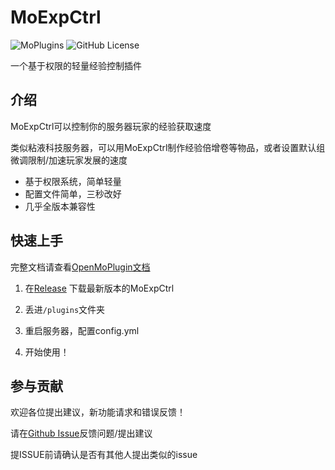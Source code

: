 # MoExpCtrl

![MoPlugins](https://img.shields.io/badge/PoweredBy-OpenMoPlugin-blue) ![GitHub License](https://img.shields.io/github/license/moran0710/MoExpCTRL)

一个基于权限的轻量经验控制插件

## 介绍

MoExpCtrl可以控制你的服务器玩家的经验获取速度

类似粘液科技服务器，可以用MoExpCtrl制作经验倍增卷等物品，或者设置默认组微调限制/加速玩家发展的速度

- 基于权限系统，简单轻量
- 配置文件简单，三秒改好
- 几乎全版本兼容性

## 快速上手

完整文档请查看[OpenMoPlugin文档](http://openmo.molab.top/bukkit/momoderatorplus/)

1. 在[Release](https://github.com/moran0710/MoModeratorPlus/releases)
   下载最新版本的MoExpCtrl

2. 丢进`/plugins`文件夹
3. 重启服务器，配置config.yml
4. 开始使用！


## 参与贡献

欢迎各位提出建议，新功能请求和错误反馈！

请在[Github Issue](https://github.com/moran0710/MoExpCTRL/issues)反馈问题/提出建议

提ISSUE前请确认是否有其他人提出类似的issue


